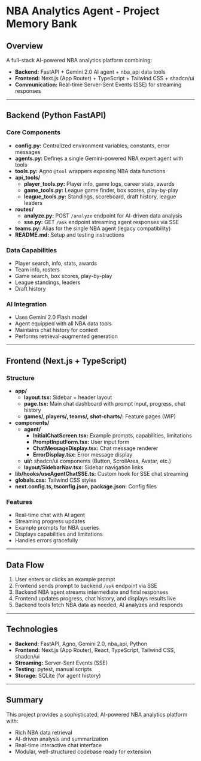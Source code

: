 # NBA Analytics Agent - Project Memory Bank

## Overview
A full-stack AI-powered NBA analytics platform combining:
- **Backend:** FastAPI + Gemini 2.0 AI agent + nba_api data tools
- **Frontend:** Next.js (App Router) + TypeScript + Tailwind CSS + shadcn/ui
- **Communication:** Real-time Server-Sent Events (SSE) for streaming responses

---

## Backend (Python FastAPI)

### Core Components
- **config.py:** Centralized environment variables, constants, error messages
- **agents.py:** Defines a single Gemini-powered NBA expert agent with tools
- **tools.py:** Agno `@tool` wrappers exposing NBA data functions
- **api_tools/**
  - **player_tools.py:** Player info, game logs, career stats, awards
  - **game_tools.py:** League game finder, box scores, play-by-play
  - **league_tools.py:** Standings, scoreboard, draft history, league leaders
- **routes/**
  - **analyze.py:** POST `/analyze` endpoint for AI-driven data analysis
  - **sse.py:** GET `/ask` endpoint streaming agent responses via SSE
- **teams.py:** Alias for the single NBA agent (legacy compatibility)
- **README.md:** Setup and testing instructions

### Data Capabilities
- Player search, info, stats, awards
- Team info, rosters
- Game search, box scores, play-by-play
- League standings, leaders
- Draft history

### AI Integration
- Uses Gemini 2.0 Flash model
- Agent equipped with all NBA data tools
- Maintains chat history for context
- Performs retrieval-augmented generation

---

## Frontend (Next.js + TypeScript)

### Structure
- **app/**
  - **layout.tsx:** Sidebar + header layout
  - **page.tsx:** Main chat dashboard with prompt input, progress, chat history
  - **games/, players/, teams/, shot-charts/:** Feature pages (WIP)
- **components/**
  - **agent/**
    - **InitialChatScreen.tsx:** Example prompts, capabilities, limitations
    - **PromptInputForm.tsx:** User input form
    - **ChatMessageDisplay.tsx:** Chat message renderer
    - **ErrorDisplay.tsx:** Error message display
  - **ui/:** shadcn/ui components (Button, ScrollArea, Avatar, etc.)
  - **layout/SidebarNav.tsx:** Sidebar navigation links
- **lib/hooks/useAgentChatSSE.ts:** Custom hook for SSE chat streaming
- **globals.css:** Tailwind CSS styles
- **next.config.ts, tsconfig.json, package.json:** Config files

### Features
- Real-time chat with AI agent
- Streaming progress updates
- Example prompts for NBA queries
- Displays capabilities and limitations
- Handles errors gracefully

---

## Data Flow

1. User enters or clicks an example prompt
2. Frontend sends prompt to backend `/ask` endpoint via SSE
3. Backend NBA agent streams intermediate and final responses
4. Frontend updates progress, chat history, and displays results live
5. Backend tools fetch NBA data as needed, AI analyzes and responds

---

## Technologies

- **Backend:** FastAPI, Agno, Gemini 2.0, nba_api, Python
- **Frontend:** Next.js (App Router), React, TypeScript, Tailwind CSS, shadcn/ui
- **Streaming:** Server-Sent Events (SSE)
- **Testing:** pytest, manual scripts
- **Storage:** SQLite (for agent history)

---

## Summary

This project provides a sophisticated, AI-powered NBA analytics platform with:
- Rich NBA data retrieval
- AI-driven analysis and summarization
- Real-time interactive chat interface
- Modular, well-structured codebase ready for extension